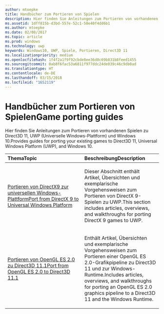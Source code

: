 ```yaml
---
author: mtoepke
title: Handbücher zum Portieren von Spielen
description: Hier finden Sie Anleitungen zum Portieren von vorhandenen Spielen zu Direct3D 11, UWP (Universelle Windows-Plattform) und Windows 10.
ms.assetid: 1dff815b-d3bd-557e-52c1-58e40f4dd6b1
ms.author: mtoepke
ms.date: 02/08/2017
ms.topic: article
ms.prod: windows
ms.technology: uwp
keywords: Windows10, UWP, Spiele, Portieren, Direct3D 11
ms.localizationpriority: medium
ms.openlocfilehash: 1f4f2a1f9f92cbde8ee36d0c69b831b8feed1455
ms.sourcegitcommit: 0ab8f6fac53a6811f977ddc24de039c46c9db0ad
ms.translationtype: HT
ms.contentlocale: de-DE
ms.lasthandoff: 03/15/2018
ms.locfileid: "1652119"
---
```

# <a name="game-porting-guides"></a><span data-ttu-id="d3bfa-104">Handbücher zum Portieren von Spielen</span><span class="sxs-lookup"><span data-stu-id="d3bfa-104">Game porting guides</span></span>



<span data-ttu-id="d3bfa-105">Hier finden Sie Anleitungen zum Portieren von vorhandenen Spielen zu Direct3D 11, UWP (Universelle Windows-Plattform) und Windows 10.</span><span class="sxs-lookup"><span data-stu-id="d3bfa-105">Provides guides for porting your existing games to Direct3D 11, Universal Windows Platform (UWP), and Windows 10.</span></span>

<table>
<colgroup>
<col width="50%" />
<col width="50%" />
</colgroup>
<thead>
<tr class="header">
<th align="left"><span data-ttu-id="d3bfa-106">Thema</span><span class="sxs-lookup"><span data-stu-id="d3bfa-106">Topic</span></span></th>
<th align="left"><span data-ttu-id="d3bfa-107">Beschreibung</span><span class="sxs-lookup"><span data-stu-id="d3bfa-107">Description</span></span></th>
</tr>
</thead>
<tbody>
<tr class="odd">
<td align="left"><p><a href="porting-your-directx-9-game-to-windows-store.md"><span data-ttu-id="d3bfa-108">Portieren von DirectX9 zur universellen Windows-Plattform</span><span class="sxs-lookup"><span data-stu-id="d3bfa-108">Port from DirectX 9 to Universal Windows Platform</span></span></a></p></td>
<td align="left"><p><span data-ttu-id="d3bfa-109">Dieser Abschnitt enthält Artikel, Übersichten und exemplarische Vorgehensweisen zum Portieren von DirectX 9-Spielen zu UWP.</span><span class="sxs-lookup"><span data-stu-id="d3bfa-109">This section includes articles, overviews, and walkthroughs for porting DirectX 9 games to UWP.</span></span></p></td>
</tr>
<tr class="even">
<td align="left"><p><a href="port-from-opengl-es-2-0-to-directx-11-1.md"><span data-ttu-id="d3bfa-110">Portieren von OpenGL ES 2.0 zu Direct3D 11.1</span><span class="sxs-lookup"><span data-stu-id="d3bfa-110">Port from OpenGL ES 2.0 to Direct3D 11.1</span></span></a></p></td>
<td align="left"><p><span data-ttu-id="d3bfa-111">Enthält Artikel, Übersichten und exemplarische Vorgehensweisen zum Portieren einer OpenGL ES 2.0-Grafikpipeline zu Direct3D 11 und zur Windows-Runtime.</span><span class="sxs-lookup"><span data-stu-id="d3bfa-111">Includes articles, overviews, and walkthroughs for porting an OpenGL ES 2.0 graphics pipeline to a Direct3D 11 and the Windows Runtime.</span></span></p></td>
</tr>
</tbody>
</table>

 


 

 

 




